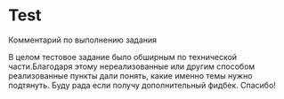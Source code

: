 # Test

Комментарий по выполнению задания

В целом тестовое задание было обширным по технической части.Благодаря этому нереализованные или другим способом реализованные пункты дали понять, какие именно темы нужно подтянуть. Буду рада если получу дополнительный фидбек. Спасибо!
